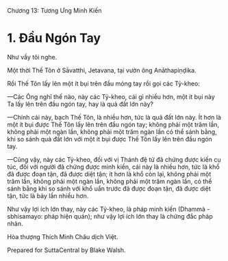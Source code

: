  

Chương 13: Tương Ưng Minh Kiến

# 1\. Ðầu Ngón Tay

Như vầy tôi nghe.

Một thời Thế Tôn ở Sāvatthi, Jetavana, tại vườn ông Anāthapiṇḍika.

Rồi Thế Tôn lấy lên một ít bụi trên đầu móng tay rồi gọi các Tỷ-kheo:

—Các Ông nghĩ thế nào, này các Tỷ-kheo, cái gì nhiều hơn, một ít bụi này Ta lấy lên trên đầu ngón tay, hay là quả đất lớn này?

—Chính cái này, bạch Thế Tôn, là nhiều hơn, tức là quả đất lớn này. Ít hơn là một ít bụi được Thế Tôn lấy lên trên đầu ngón tay; không phải một trăm lần, không phải một ngàn lần, không phải một trăm ngàn lần có thể sánh bằng, khi so sánh quả đất lớn với một ít bụi được Thế Tôn lấy lên trên đầu ngón tay.

—Cũng vậy, này các Tỷ-kheo, đối với vị Thánh đệ tử đã chứng được kiến cụ túc, đối với người đã chứng được minh kiến, cái này là nhiều hơn, tức là khổ đã được đoạn tận, đã được diệt tận; ít hơn là khổ còn lại, không phải một trăm lần, không phải một ngàn lần, không phải một trăm ngàn lần, có thể sánh bằng khi so sánh với khổ uẩn trước đã được đoạn tận, đã được diệt tận, tức là bảy lần nhiều hơn.

Như vậy lợi ích lớn thay, này các Tỷ-kheo, là pháp minh kiến (Dhammà -sbhisamayo: pháp hiện quán); như vậy lợi ích lớn thay là chứng đắc pháp nhãn.

Hòa thượng Thích Minh Châu dịch Việt.

Prepared for SuttaCentral by Blake Walsh.